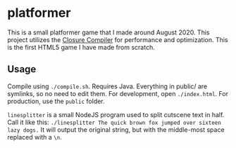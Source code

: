 # platformer
This is a small platformer game that I made around August 2020. This project utilizes the [Closure Compiler](https://developers.google.com/closure/compiler/) for performance and optimization. This is the first HTML5 game I have made from scratch.

## Usage
Compile using `./compile.sh`. Requires Java. Everything in public/ are symlinks, so no need to edit them. For development, open `./index.html`. For production, use the `public` folder.

`linesplitter` is a small NodeJS program used to split cutscene text in half. Call it like this: `./linesplitter The quick brown fox jumped over sixteen lazy dogs.` It will output the original string, but with the middle-most space replaced with a `\n`.

